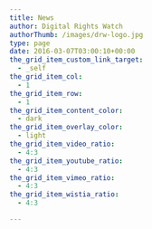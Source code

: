 ```yaml
---
title: News
author: Digital Rights Watch
authorThumb: /images/drw-logo.jpg
type: page
date: 2016-03-07T03:00:10+00:00
the_grid_item_custom_link_target:
  - _self
the_grid_item_col:
  - 1
the_grid_item_row:
  - 1
the_grid_item_content_color:
  - dark
the_grid_item_overlay_color:
  - light
the_grid_item_video_ratio:
  - 4:3
the_grid_item_youtube_ratio:
  - 4:3
the_grid_item_vimeo_ratio:
  - 4:3
the_grid_item_wistia_ratio:
  - 4:3

---
```

